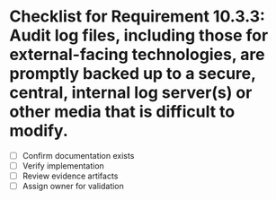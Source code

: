 # Checklist for Requirement 10.3.3: Audit log files, including those for external-facing technologies, are promptly backed up to a secure, central, internal log server(s) or other media that is difficult to modify.

- [ ] Confirm documentation exists
- [ ] Verify implementation
- [ ] Review evidence artifacts
- [ ] Assign owner for validation
